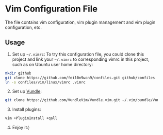 # Vim Configuration File

The file contains vim configuration, vim plugin management and vim plugin configuration, etc.


## Usage

1. Set up `~/.vimrc`:
To try this configuration file, you could clone this project and link your `~/.vimrc` to corresponding vimrc in this project, such as on Ubuntu user home directory:
```bash
mkdir github
git clone https://github.com/feil0n9wan9/confiles.git github/confiles
ln -s confiles/vim/linux/vimrc .vimrc
```
2. Set up [Vundle](https://github.com/VundleVim/Vundle.vim):
```bash
git clone https://github.com/VundleVim/Vundle.vim.git ~/.vim/bundle/Vundle.vim
```
3. Install plugins:
```bash
vim +PluginInstall +qall
```

4. Enjoy it:)
